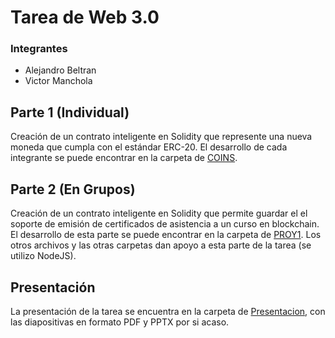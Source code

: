 # Tarea de Web 3.0

### Integrantes
- Alejandro Beltran
- Victor Manchola

## Parte 1 (Individual)

Creación de un contrato inteligente en Solidity que represente una nueva moneda que cumpla con el estándar ERC-20.
El desarrollo de cada integrante se puede encontrar en la carpeta de [COINS](https://github.com/ALejobz/Web3.0/tree/master/COINS).

## Parte 2 (En Grupos)
Creación de un contrato inteligente en Solidity que permite guardar el el soporte de emisión de certificados de asistencia a un curso en blockchain.
El desarrollo de esta parte se puede encontrar en la carpeta de [PROY1](https://github.com/ALejobz/Web3.0/tree/master/PROY1).
Los otros archivos y las otras carpetas dan apoyo a esta parte de la tarea (se utilizo NodeJS).

## Presentación
La presentación de la tarea se encuentra en la carpeta de [Presentacion](https://github.com/ALejobz/Web3.0/tree/master/Presentacion), con las diapositivas en formato PDF y PPTX por si acaso.
